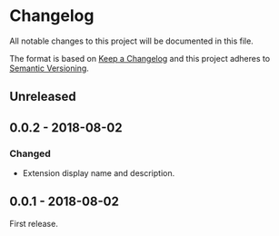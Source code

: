 # Changelog
All notable changes to this project will be documented in this file.

The format is based on [Keep a Changelog](http://keepachangelog.com/en/1.0.0/)
and this project adheres to [Semantic Versioning](http://semver.org/spec/v2.0.0.html).

## Unreleased

## 0.0.2 - 2018-08-02
### Changed
- Extension display name and description.

## 0.0.1 - 2018-08-02
First release.

